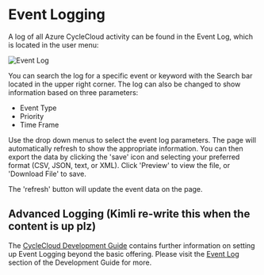 # Event Logging

A log of all Azure CycleCloud activity can be found in the Event Log, which is located in the user menu:

![Event Log](~/images/event_log.png)

You can search the log for a specific event or keyword with the Search bar located in the upper right corner. The log can also be changed to show information based on three parameters:

* Event Type
* Priority
* Time Frame

Use the drop down menus to select the event log parameters. The page will automatically refresh to show the appropriate information. You can then export the data by clicking the 'save' icon and selecting your preferred format (CSV, JSON, text, or XML). Click 'Preview' to view the file, or 'Download File' to save.

The 'refresh' button will update the event data on the page.

## Advanced Logging (Kimli re-write this when the content is up plz)

The [CycleCloud Development Guide](https://docs.cyclecomputing.com/dev-guide-launch) contains further information on setting up Event Logging beyond the basic offering. Please visit the [Event Log](https://docs.cyclecomputing.com/developer-guide-v6.5.6/plugins_overview/plugins_events) section of the Development Guide for more.
